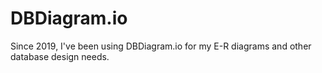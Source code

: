 # DBDiagram.io

Since 2019, I've been using DBDiagram.io for my E-R diagrams and other database design needs.
